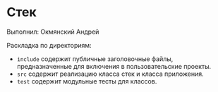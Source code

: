 # Стек

Выполнил: Окмянский Андрей

Раскладка по директориям:

  - `include` содержит публичные заголовочные файлы, предназначенные для
    включения в пользовательские проекты.
  - `src` содержит реализацию класса стек и класса приложения.
  - `test` содержит модульные тесты для классов.

<!-- - `docs` содержит документацию на класс. -->
